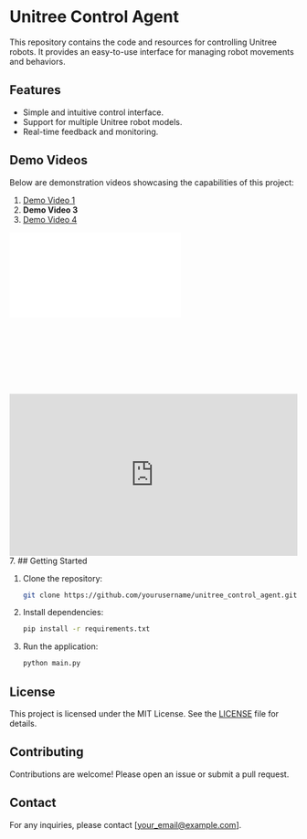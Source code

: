 # Unitree Control Agent

This repository contains the code and resources for controlling Unitree robots. It provides an easy-to-use interface for managing robot movements and behaviors.

## Features

- Simple and intuitive control interface.
- Support for multiple Unitree robot models.
- Real-time feedback and monitoring.

## Demo Videos

Below are demonstration videos showcasing the capabilities of this project:

1. [Demo Video 1](./video_demo/demo_dance1_subject1.mov)
3. **Demo Video 3**
5. [Demo Video 4](./video_demo/demo_jump.mov)
<div style="position:relative;padding-bottom:56.25%;width:100%;height:0;">
    <iframe src="//player.bilibili.com/player.html?isOutside=true&aid=114339814052001&bvid=BV1GBopYvEo9&cid=29422521085&p=1" scrolling="no" border="0" frameborder="no" framespacing="0" allowfullscreen="true"></iframe>
</div>
<div style="position:relative;padding-bottom:56.25%;width:100%;height:0;">
    <iframe src="https://player.bilibili.com/player.html?isOutside=true&amp;aid=114339814052001&bvid=BV1GBopYvEo9&cid=29422521085&amp;page=1" scrolling="no" border="0" frameborder="no" framespacing="0" allowfullscreen="true" style="position:absolute;height:100%;width:100%;"></iframe></div>
7. 
## Getting Started

1. Clone the repository:
    ```bash
    git clone https://github.com/yourusername/unitree_control_agent.git
    ```
2. Install dependencies:
    ```bash
    pip install -r requirements.txt
    ```
3. Run the application:
    ```bash
    python main.py
    ```

## License

This project is licensed under the MIT License. See the [LICENSE](./LICENSE) file for details.

## Contributing

Contributions are welcome! Please open an issue or submit a pull request.

## Contact

For any inquiries, please contact [your_email@example.com].
